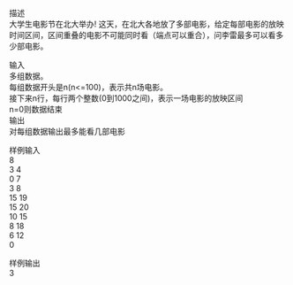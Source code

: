 描述  大学生电影节在北大举办! 这天，在北大各地放了多部电影，给定每部电影的放映时间区间，区间重叠的电影不可能同时看（端点可以重合），问李雷最多可以看多少部电影。输入  多组数据。  每组数据开头是n(n<=100)，表示共n场电影。  接下来n行，每行两个整数(0到1000之间)，表示一场电影的放映区间  n=0则数据结束  输出  对每组数据输出最多能看几部电影  样例输入  8  3 4  0 7   3 8   15 19  15 20  10 15  8 18   6 12   0  样例输出  3
